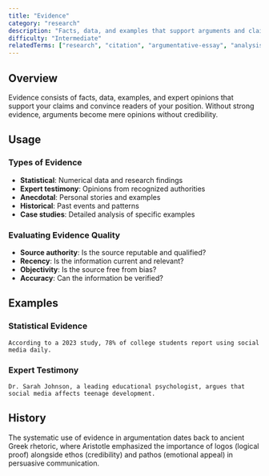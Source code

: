 ```yaml
---
title: "Evidence"
category: "research"
description: "Facts, data, and examples that support arguments and claims"
difficulty: "Intermediate"
relatedTerms: ["research", "citation", "argumentative-essay", "analysis"]
---
```


## Overview

Evidence consists of facts, data, examples, and expert opinions that support your claims and convince readers of your position. Without strong evidence, arguments become mere opinions without credibility.

## Usage

### Types of Evidence
- **Statistical**: Numerical data and research findings
- **Expert testimony**: Opinions from recognized authorities
- **Anecdotal**: Personal stories and examples
- **Historical**: Past events and patterns
- **Case studies**: Detailed analysis of specific examples

### Evaluating Evidence Quality
- **Source authority**: Is the source reputable and qualified?
- **Recency**: Is the information current and relevant?
- **Objectivity**: Is the source free from bias?
- **Accuracy**: Can the information be verified?

## Examples

### Statistical Evidence
```
According to a 2023 study, 78% of college students report using social media daily.
```

### Expert Testimony
```
Dr. Sarah Johnson, a leading educational psychologist, argues that social media affects teenage development.
```

## History

The systematic use of evidence in argumentation dates back to ancient Greek rhetoric, where Aristotle emphasized the importance of logos (logical proof) alongside ethos (credibility) and pathos (emotional appeal) in persuasive communication. 